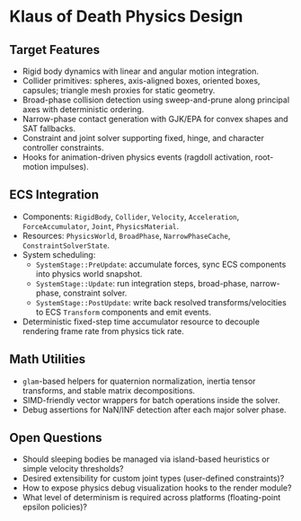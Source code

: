 # Klaus of Death Physics Design

## Target Features
- Rigid body dynamics with linear and angular motion integration.
- Collider primitives: spheres, axis-aligned boxes, oriented boxes, capsules; triangle mesh proxies for static geometry.
- Broad-phase collision detection using sweep-and-prune along principal axes with deterministic ordering.
- Narrow-phase contact generation with GJK/EPA for convex shapes and SAT fallbacks.
- Constraint and joint solver supporting fixed, hinge, and character controller constraints.
- Hooks for animation-driven physics events (ragdoll activation, root-motion impulses).

## ECS Integration
- Components: `RigidBody`, `Collider`, `Velocity`, `Acceleration`, `ForceAccumulator`, `Joint`, `PhysicsMaterial`.
- Resources: `PhysicsWorld`, `BroadPhase`, `NarrowPhaseCache`, `ConstraintSolverState`.
- System scheduling:
  - `SystemStage::PreUpdate`: accumulate forces, sync ECS components into physics world snapshot.
  - `SystemStage::Update`: run integration steps, broad-phase, narrow-phase, constraint solver.
  - `SystemStage::PostUpdate`: write back resolved transforms/velocities to ECS `Transform` components and emit events.
- Deterministic fixed-step time accumulator resource to decouple rendering frame rate from physics tick rate.

## Math Utilities
- `glam`-based helpers for quaternion normalization, inertia tensor transforms, and stable matrix decompositions.
- SIMD-friendly vector wrappers for batch operations inside the solver.
- Debug assertions for NaN/INF detection after each major solver phase.

## Open Questions
- Should sleeping bodies be managed via island-based heuristics or simple velocity thresholds?
- Desired extensibility for custom joint types (user-defined constraints)?
- How to expose physics debug visualization hooks to the render module?
- What level of determinism is required across platforms (floating-point epsilon policies)?
